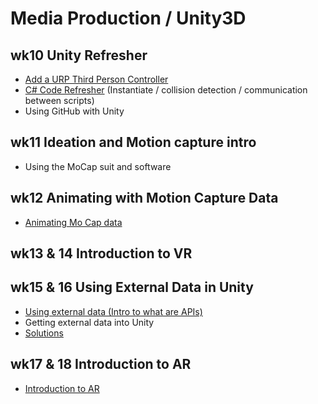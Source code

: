 # Media Production / Unity3D

## wk10 Unity Refresher

 - [Add a URP Third Person Controller](https://uwetom.github.io/media-production-worksheets/wk10-unity-refresher/) 
 - [C# Code Refresher](https://uwetom.github.io/media-production-worksheets/wk10-unity-refresher/code-refresher.html) (Instantiate / collision detection / communication between scripts)
 - Using GitHub with Unity

## wk11 Ideation and Motion capture intro
- Using the MoCap suit and software
 
## wk12 Animating with Motion Capture Data

- [Animating Mo Cap data](https://uwetom.github.io/media-production-worksheets/wk12-animating-mocap-data/)

## wk13 & 14 Introduction to VR

## wk15 & 16 Using External Data in Unity

 - [Using external data (Intro to what are APIs)](https://uwetom.github.io/media-production-worksheets/wk15-using-external-data/)
 - Getting external data into Unity
 - [Solutions](https://uwetom.github.io/media-production-worksheets/wk15-using-external-data/api-solutions.html)

## wk17 & 18 Introduction to AR

- [Introduction to AR](https://uwetom.github.io/media-production-worksheets/wk17-unity-ar-introduction/)
<!--stackedit_data:
eyJoaXN0b3J5IjpbMTc2ODUzMzUwNCwxODAyMDg0ODgzLC0xOD
I4NDk0OTAyLDE5NzA1NzA5NzYsLTIwMDA5NTI0ODFdfQ==
-->